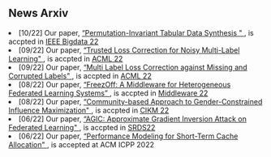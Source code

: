
 <h2>News Arxiv</h2>

<li>[10/22] Our paper, <a href="">  “Permutation-Invariant Tabular Data Synthesis " </a>, is accpted in <a href="//"> IEEE Bigdata 22</a></li>
<li>[09/22] Our paper, <a href="">  “Trusted Loss Correction for Noisy Multi-Label Learning" </a>, is accpted in <a href="//"> ACML 22</a></li>
<li>[09/22] Our paper, <a href="">  “Multi Label Loss Correction against Missing and Corrupted Labels" </a>, is accpted in <a href="//"> ACML 22</a></li>
<li>[08/22] Our paper, <a href="">  “FreezOff: A Middleware for Heterogeneous Federated Learning Systems” </a>, is accpted in <a href="//"> Middleware 22</a></li>  
<li>[08/22] Our paper, <a href="">  “Community-based Approach to Gender-Constrained Influence Maximization" </a>, is accpted in <a href="//"> CIKM 22</a></li>
<li>[06/22] Our paper, <a href="https://arxiv.org/pdf/2204.13784.pdf">  “AGIC: Approximate Gradient Inversion Attack on Federated Learning" </a>, is accpted in <a href="//"> SRDS22</a></li>
<li>[06/22] Our paper, <a href="">  “Performance Modeling for Short-Term Cache Allocation" </a>, is accepted at ACM ICPP 2022</a></li>
